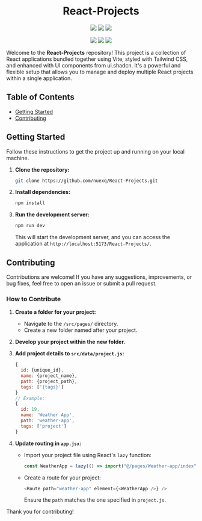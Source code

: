 
<h1 align="center">
  <b>React-Projects</b>
</h1>

<p align="center">
   <a href="https://github.com/nuexq/React-Project/stargazers"><img src="https://img.shields.io/github/stars/nuexq/React-Project?colorA=363a4f&colorB=b7bdf8&style=for-the-badge"></a>
  <a href="https://github.com/nuexq/React-Project/commits/"><img src="https://img.shields.io/github/last-commit/nuexq/React-Project?colorA=363a4f&colorB=b7bdf8&style=for-the-badge"></a>
  <img src='https://img.shields.io/github/languages/top/nuexq/React-Project?style=for-the-badge&labelColor=363a4f&color=b7bdf8'>
</p>
<p align="center">
  <a href="https://tailwindcss.com"><img src="https://img.shields.io/badge/Tailwind_CSS-38B2AC?style=for-the-badge&logo=tailwind-css&logoColor=white"></a>
  <a href="https://reactjs.org/"><img src="https://img.shields.io/badge/React-20232A?style=for-the-badge&logo=react&logoColor=61DAFB"></a>
  <a href="https://vitejs.dev/"><img src='https://img.shields.io/badge/vite-%23646CFF.svg?style=for-the-badge&logo=vite&logoColor=white'></a>
</p>

Welcome to the **React-Projects** repository! This project is a collection of React applications bundled together using Vite, styled with Tailwind CSS, and enhanced with UI components from ui.shadcn. It's a powerful and flexible setup that allows you to manage and deploy multiple React projects within a single application.

## Table of Contents

- [Getting Started](#getting-started)
- [Contributing](#contributing)

## Getting Started

Follow these instructions to get the project up and running on your local machine.

1. **Clone the repository:**

   ```bash
   git clone https://github.com/nuexq/React-Projects.git
   ```

2. **Install dependencies:**

   ```bash
   npm install
   ```

3. **Run the development server:**

   ```bash
   npm run dev
   ```

   This will start the development server, and you can access the application at `http://localhost:5173/React-Projects/`.

## Contributing

Contributions are welcome! If you have any suggestions, improvements, or bug fixes, feel free to open an issue or submit a pull request.

### How to Contribute

1. **Create a folder for your project:**
   - Navigate to the `/src/pages/` directory.
   - Create a new folder named after your project.

2. **Develop your project within the new folder.**

3. **Add project details to `src/data/project.js`:**
   ```js
   {
     id: {unique_id},
     name: {project_name},
     path: {project_path},
     tags: ['{tags}']
   }
   // Example:
   {
     id: 19,
     name: 'Weather App',
     path: 'weather-app',
     tags: ['project']
   }
   ```

4. **Update routing in `app.jsx`:**
   - Import your project file using React's `lazy` function:
     ```js
     const WeatherApp = lazy(() => import("@/pages/Weather-app/index"));
     ```
   - Create a route for your project:
     ```js
     <Route path="weather-app" element={<WeatherApp />} />
     ```
     Ensure the `path` matches the one specified in `project.js`.

Thank you for contributing!
